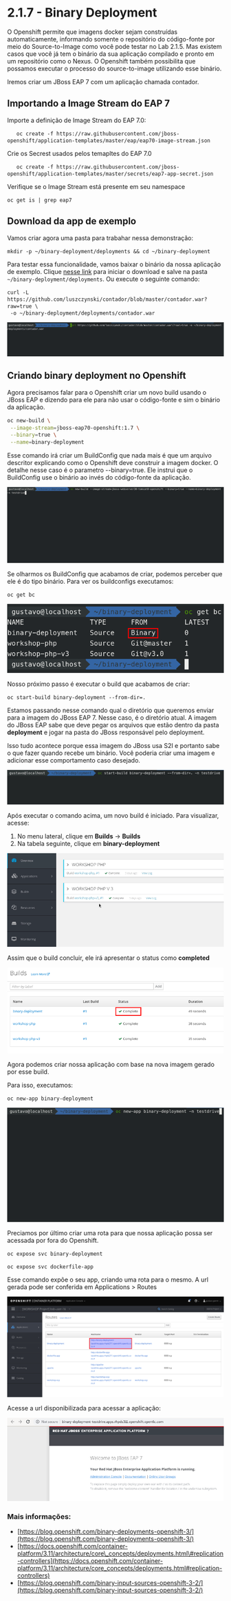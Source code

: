 # 2.1.7 - Binary Deployment

O Openshift permite que imagens docker sejam construídas automaticamente, informando somente o repositório do código-fonte por meio do Source-to-Image como você pode testar no Lab 2.1.5. Mas existem casos que você já tem o binário da sua aplicação compilado e pronto em um repositório como o Nexus. O Openshift também possibilita que possamos executar o processo do source-to-image utilizando esse binário.

Iremos criar um JBoss EAP 7 com um aplicação chamada contador.

## Importando a Image Stream do EAP 7

Importe a definição de Image Stream do EAP 7.0:

```text
   oc create -f https://raw.githubusercontent.com/jboss-openshift/application-templates/master/eap/eap70-image-stream.json
```

Crie os Secrest usados pelos temapltes do EAP 7.0

```text
   oc create -f https://raw.githubusercontent.com/jboss-openshift/application-templates/master/secrets/eap7-app-secret.json
```

Verifique se o Image Stream está presente em seu namespace

```text
oc get is | grep eap7
```

## Download da app de exemplo

Vamos criar agora uma pasta para trabahar nessa demonstração:

```text
mkdir -p ~/binary-deployment/deployments && cd ~/binary-deployment
```

Para testar essa funcionalidade, vamos baixar o binário da nossa aplicação de exemplo. Clique [nesse link](https://github.com/luszczynski/contador/blob/master/contador.war?raw=true) para iniciar o download e salve na pasta `~/binary-deployment/deployments`. Ou execute o seguinte comando:

```text
curl -L https://github.com/luszczynski/contador/blob/master/contador.war?raw=true \
 -o ~/binary-deployment/deployments/contador.war
```

![](../../.gitbook/assets/show-contador-1.gif)

## Criando binary deployment no Openshift

Agora precisamos falar para o Openshift criar um novo build usando o JBoss EAP e dizendo para ele para não usar o código-fonte e sim o binário da aplicação.

```bash
oc new-build \
 --image-stream=jboss-eap70-openshift:1.7 \
 --binary=true \
 --name=binary-deployment
```

Esse comando irá criar um BuildConfig que nada mais é que um arquivo descritor explicando como o Openshift deve construir a imagem docker. O detalhe nesse caso é o parametro --binary=true. Ele instrui que o BuildConfig use o binário ao invés do código-fonte da aplicação.

![](../../.gitbook/assets/bc-binary-1.gif)

Se olharmos os BuildConfig que acabamos de criar, podemos perceber que ele é do tipo binário. Para ver os buildconfigs executamos:

```text
oc get bc
```

![](../../.gitbook/assets/selection_057.png)

Nosso próximo passo é executar o build que acabamos de criar:

```text
oc start-build binary-deployment --from-dir=.
```

Estamos passando nesse comando qual o diretório que queremos enviar para a imagem do JBoss EAP 7. Nesse caso, é o diretório atual. A imagem do JBoss EAP sabe que deve pegar os arquivos que estão dentro da pasta **deployment** e jogar na pasta do JBoss responsável pelo deployment.

Isso tudo acontece porque essa imagem do JBoss usa S2I e portanto sabe o que fazer quando recebe um binário. Você poderia criar uma imagem e adicionar esse comportamento caso desejado.

![](../../.gitbook/assets/start-build.gif)

Após executar o comando acima, um novo build é iniciado. Para visualizar, acesse:

1. No menu lateral, clique em **Builds** -&gt; **Builds**
2. Na tabela seguinte, clique em **binary-deployment**

![](../../.gitbook/assets/access-build-1.gif)

Assim que o build concluir, ele irá apresentar o status como **completed**

![](../../.gitbook/assets/selection_058.png)

Agora podemos criar nossa aplicação com base na nova imagem gerado por esse build.

Para isso, executamos:

```text
oc new-app binary-deployment
```

![](../../.gitbook/assets/new-app-binary-deployment.gif)

Preciamos por último criar uma rota para que nossa aplicação possa ser acessada por fora do Openshift.

```text
oc expose svc binary-deployment
```

```text
oc expose svc dockerfile-app
```

Esse comando expõe o seu app, criando uma rota para o mesmo. A url gerada pode ser conferida em Applications &gt; Routes

![](../../.gitbook/assets/binaryapproute.png)

Acesse a url disponibilizada para acessar a aplicação:

![](../../.gitbook/assets/binaryapp.png)

### Mais informações:

* [https://blog.openshift.com/binary-deployments-openshift-3/](https://blog.openshift.com/binary-deployments-openshift-3/)
* [https://docs.openshift.com/container-platform/3.11/architecture/core\_concepts/deployments.html\#replication-controllers](https://docs.openshift.com/container-platform/3.11/architecture/core_concepts/deployments.html#replication-controllers)
* [https://blog.openshift.com/binary-input-sources-openshift-3-2/](https://blog.openshift.com/binary-input-sources-openshift-3-2/)



